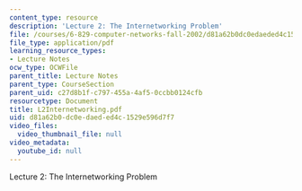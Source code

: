```yaml
---
content_type: resource
description: 'Lecture 2: The Internetworking Problem'
file: /courses/6-829-computer-networks-fall-2002/d81a62b0dc0edaeded4c1529e596d7f7_L2Internetworking.pdf
file_type: application/pdf
learning_resource_types:
- Lecture Notes
ocw_type: OCWFile
parent_title: Lecture Notes
parent_type: CourseSection
parent_uid: c27d8b1f-c797-455a-4af5-0ccbb0124cfb
resourcetype: Document
title: L2Internetworking.pdf
uid: d81a62b0-dc0e-daed-ed4c-1529e596d7f7
video_files:
  video_thumbnail_file: null
video_metadata:
  youtube_id: null
---
```

Lecture 2: The Internetworking Problem

